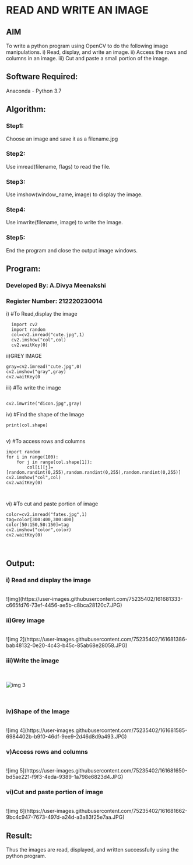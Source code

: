 # READ AND WRITE AN IMAGE
## AIM
To write a python program using OpenCV to do the following image manipulations.
i) Read, display, and write an image.
ii) Access the rows and columns in an image.
iii) Cut and paste a small portion of the image.

## Software Required:
Anaconda - Python 3.7
## Algorithm:
### Step1:
Choose an image and save it as a filename.jpg
### Step2:
Use imread(filename, flags) to read the file.
### Step3:
Use imshow(window_name, image) to display the image.
### Step4:
Use imwrite(filename, image) to write the image.
### Step5:
End the program and close the output image windows.
## Program:
### Developed By: A.Divya Meenakshi
### Register Number: 212220230014
i) #To Read,display the image
```
  import cv2
  import random
  col=cv2.imread("cute.jpg",1)
  cv2.imshow("col",col)
  cv2.waitKey(0)

```
ii)GREY IMAGE

```
gray=cv2.imread("cute.jpg",0)
cv2.imshow("gray",gray)
cv2.waitKey(0
```
iii) #To write the image
```

cv2.imwrite("dicon.jpg",gray)

```
iv) #Find the shape of the Image
```
print(col.shape)


```
v) #To access rows and columns

```
import random
for i in range(100):
    for j in range(col.shape[1]):
        col[i][j]=[random.randint(0,255),random.randint(0,255),random.randint(0,255)]
cv2.imshow("col",col)
cv2.waitKey(0)



```
vi) #To cut and paste portion of image
```
color=cv2.imread("fates.jpg",1)
tag=color[300:400,300:400]
color[50:150,50:150]=tag
cv2.imshow("color",color)
cv2.waitKey(0)



```

## Output:

### i) Read and display the image

<br>
![img](https://user-images.githubusercontent.com/75235402/161681333-c665fd76-73ef-4456-ae5b-c8bca28120c7.JPG)

<br>

### ii)Grey image

<br>
![img 2](https://user-images.githubusercontent.com/75235402/161681386-bab48132-0e20-4c43-b45c-85ab68e28058.JPG)

<br>

### iii)Write the image

<br>

![img 3](https://user-images.githubusercontent.com/75235402/161681559-57e14292-0852-4832-8fc6-2330f16fd441.JPG)


<br>

### iv)Shape of the Image

<br>
![img 4](https://user-images.githubusercontent.com/75235402/161681585-6984402b-b9f0-46df-9ee9-2d46d8d9a493.JPG)


<br>

### v)Access rows and columns
<br>
![img 5](https://user-images.githubusercontent.com/75235402/161681650-bd5ae221-f9f3-4eda-9389-1a798e6823d4.JPG)


<br>

### vi)Cut and paste portion of image
<br>
![img 6](https://user-images.githubusercontent.com/75235402/161681662-9bc4c947-7673-497d-a24d-a3a83f25e7aa.JPG)

<br>

## Result:
Thus the images are read, displayed, and written successfully using the python program.


